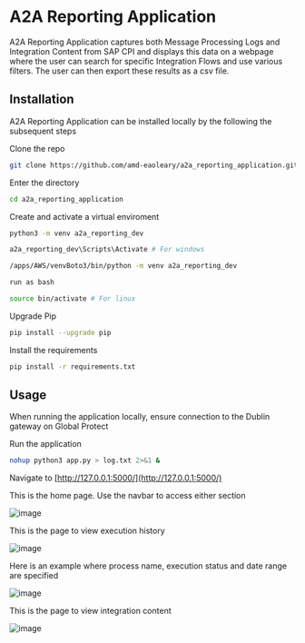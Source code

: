 # A2A Reporting Application

A2A Reporting Application captures both Message Processing Logs and Integration Content from SAP CPI
and displays this data on a webpage where the user can search for specific Integration Flows and use various 
filters. The user can then export these results as a csv file.

## Installation 

A2A Reporting Application can be installed locally by the following the subsequent steps

Clone the repo
```bash
git clone https://github.com/amd-eaoleary/a2a_reporting_application.git
```

Enter the directory
```bash
cd a2a_reporting_application
```

Create and activate a virtual enviroment
```bash
python3 -m venv a2a_reporting_dev

a2a_reporting_dev\Scripts\Activate # For windows
```

```bash
/apps/AWS/venvBoto3/bin/python -m venv a2a_reporting_dev

run as bash

source bin/activate # For linux
```

Upgrade Pip
```bash
pip install --upgrade pip
```

Install the requirements
```bash
pip install -r requirements.txt
```
## Usage

When running the application locally, ensure connection to the Dublin gateway on Global Protect

Run the application
```bash
nohup python3 app.py > log.txt 2>&1 &
```

Navigate to [http://127.0.0.1:5000/](http://127.0.0.1:5000/)

This is the home page.
Use the navbar to access either section

![image](https://github.com/user-attachments/assets/53754f34-43b5-4510-ae2f-bbfb5bc3da82)

This is the page to view execution history

![image](https://github.com/user-attachments/assets/e6578a48-f211-4dbb-b92d-6c5ea483c28f)

Here is an example where process name, execution status and date range are specified

![image](https://github.com/user-attachments/assets/5683287c-db30-41c8-bf24-2f963e96de43)

This is the page to view integration content

![image](https://github.com/user-attachments/assets/14036dc9-560d-44fd-a748-1b02be1259fc)